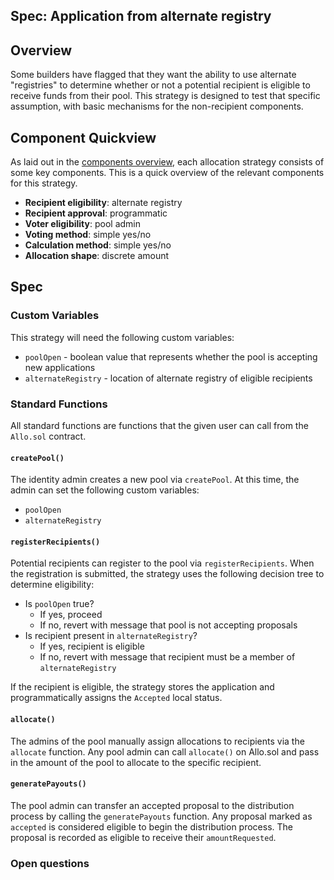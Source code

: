 Spec: Application from alternate registry
---------------------------------

## Overview 
Some builders have flagged that they want the ability to use alternate "registries" to determine whether or not a potential recipient is eligible to receive funds from their pool. This strategy is designed to test that specific assumption, with basic mechanisms for the non-recipient components. 

## Component Quickview
As laid out in the [components overview](https://docs.google.com/document/d/1qoOP07oMKzUCyfb4HbnyeD6ZYEQa004i5Zwqoy7-Ox8/edit), each allocation strategy consists of some key components. This is a quick overview of the relevant components for this strategy.
- **Recipient eligibility**: alternate registry
- **Recipient approval**: programmatic
- **Voter eligibility**: pool admin
- **Voting method**: simple yes/no
- **Calculation method**: simple yes/no
- **Allocation shape**: discrete amount

## Spec
### Custom Variables
This strategy will need the following custom variables:
- `poolOpen` - boolean value that represents whether the pool is accepting new applications
- `alternateRegistry` - location of alternate registry of eligible recipients

### Standard Functions
All standard functions are functions that the given user can call from the `Allo.sol` contract.
#### `createPool()`
The identity admin creates a new pool via `createPool`. At this time, the admin can set the following custom variables:
- `poolOpen`
- `alternateRegistry`

#### `registerRecipients()`

Potential recipients can register to the pool via `registerRecipients`. When the registration is submitted, the strategy uses the following decision tree to determine eligibility:

- Is `poolOpen` true?
    - If yes, proceed
    - If no, revert with message that pool is not accepting proposals
- Is recipient present in `alternateRegistry`? 
    - If yes, recipient is eligible
    - If no, revert with message that recipient must be a member of `alternateRegistry`

If the recipient is eligible, the strategy stores the application and programmatically assigns the `Accepted` local status.

#### `allocate()`
The admins of the pool manually assign allocations to recipients via the `allocate` function. Any pool admin can call `allocate()` on Allo.sol and pass in the amount of the pool to allocate to the specific recipient.

#### `generatePayouts()`
The pool admin can transfer an accepted proposal to the distribution process by calling the `generatePayouts` function. Any proposal marked as `accepted` is considered eligible to begin the distribution process. The proposal is recorded as eligible to receive their `amountRequested`. 

### Open questions